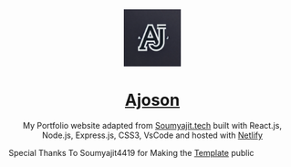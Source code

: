 <div align="center">
  <img alt="Logo" src="src/Assets/logo.png" width="100" />
</div>
<h1 align="center">
<a href="https://ajoson.netlify.app/" target="_blank">
  Ajoson</a>
</h1>
<p align="center">
  My Portfolio website adapted from <a href="https://soumyajit.vercel.app/" target="_blank">Soumyajit.tech</a> built with React.js, Node.js, Express.js, CSS3, VsCode and hosted with <a href="https://www.netlify.com/" target="_blank">Netlify</a>
</p>


Special Thanks To Soumyajit4419 for Making the <a href="https://github.com/soumyajit4419/Portfolio" target="_blank">Template</a> public 